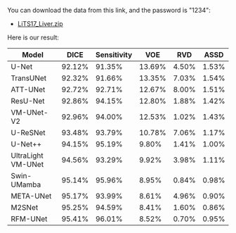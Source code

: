 You can download the data from this link, and the password is "1234":
- [LiTS17_Liver.zip](https://pan.baidu.com/s/1QXnJ6UqoXcEeW1XPTyVpPA)

Here is our result:

| Model              | DICE   | Sensitivity | VOE    | RVD   | ASSD  |
|--------------------|--------|-------------|--------|-------|-------|
| U-Net              | 92.12% | 91.35%      | 13.69% | 4.50% | 1.53% |
| TransUNet          | 92.32% | 91.66%      | 13.35% | 7.03% | 1.54% |
| ATT-UNet           | 92.72% | 92.71%      | 12.67% | 8.00% | 1.51% |
| ResU-Net           | 92.86% | 94.15%      | 12.80% | 1.88% | 1.42% |
| VM-UNet-V2         | 92.96% | 94.00%      | 12.53% | 1.02% | 1.43% |
| U-ReSNet           | 93.48% | 93.79%      | 10.78% | 7.06% | 1.17% |
| U-Net++            | 94.15% | 95.19%      | 9.80%  | 1.41% | 1.00% |
| UltraLight VM-UNet | 94.56% | 93.29%      | 9.92%  | 3.98% | 1.11% |
| Swin-UMamba        | 95.14% | 95.96%      | 8.95%  | 0.84% | 0.98% |
| META-UNet          | 95.17% | 93.99%      | 8.61%  | 4.96% | 0.90% |
| M2SNet             | 95.25% | 94.59%      | 8.41%  | 1.60% | 0.86% |
| RFM-UNet           | 95.41% | 96.01%      | 8.52%  | 0.70% | 0.95% |
